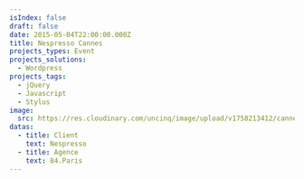 ```yaml
---
isIndex: false
draft: false
date: 2015-05-04T22:00:00.000Z
title: Nespresso Cannes
projects_types: Event
projects_solutions:
  - Wordpress
projects_tags:
  - jQuery
  - Javascript
  - Stylus
image:
  src: https://res.cloudinary.com/uncinq/image/upload/v1758213412/cannes_y9tpen.jpg
datas:
  - title: Client
    text: Nespresso
  - title: Agence
    text: 84.Paris
---
```

